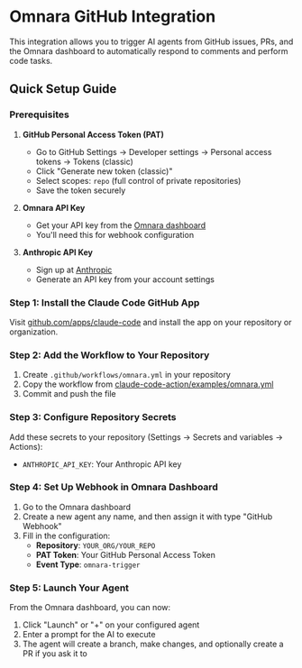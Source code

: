 # Omnara GitHub Integration

This integration allows you to trigger AI agents from GitHub issues, PRs, and the Omnara dashboard to automatically respond to comments and perform code tasks.

## Quick Setup Guide

### Prerequisites

1. **GitHub Personal Access Token (PAT)**
   - Go to GitHub Settings → Developer settings → Personal access tokens → Tokens (classic)
   - Click "Generate new token (classic)"
   - Select scopes: `repo` (full control of private repositories)
   - Save the token securely

2. **Omnara API Key**
   - Get your API key from the [Omnara dashboard](https://omnara.com)
   - You'll need this for webhook configuration

3. **Anthropic API Key**
   - Sign up at [Anthropic](https://console.anthropic.com)
   - Generate an API key from your account settings

### Step 1: Install the Claude Code GitHub App

Visit [github.com/apps/claude-code](https://github.com/apps/claude-code) and install the app on your repository or organization.

### Step 2: Add the Workflow to Your Repository

1. Create `.github/workflows/omnara.yml` in your repository
2. Copy the workflow from [claude-code-action/examples/omnara.yml](claude-code-action/examples/omnara.yml)
3. Commit and push the file

### Step 3: Configure Repository Secrets

Add these secrets to your repository (Settings → Secrets and variables → Actions):

- `ANTHROPIC_API_KEY`: Your Anthropic API key

### Step 4: Set Up Webhook in Omnara Dashboard

1. Go to the Omnara dashboard
2. Create a new agent any name, and then assign it with type "GitHub Webhook"
3. Fill in the configuration:
   - **Repository**: `YOUR_ORG/YOUR_REPO`
   - **PAT Token**: Your GitHub Personal Access Token
   - **Event Type**: `omnara-trigger`

### Step 5: Launch Your Agent

From the Omnara dashboard, you can now:
1. Click "Launch" or "+" on your configured agent
2. Enter a prompt for the AI to execute
3. The agent will create a branch, make changes, and optionally create a PR if you ask it to